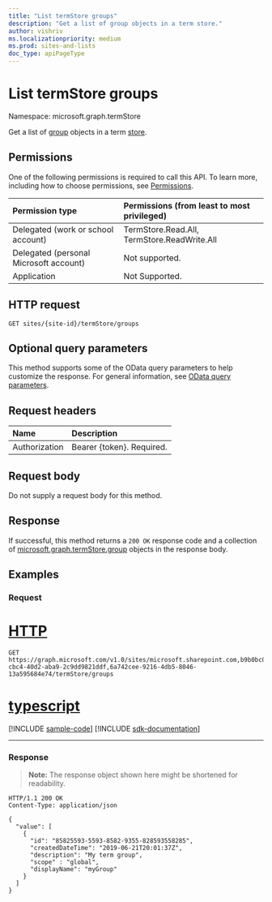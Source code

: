 ```yaml
---
title: "List termStore groups"
description: "Get a list of group objects in a term store."
author: vishriv
ms.localizationpriority: medium
ms.prod: sites-and-lists
doc_type: apiPageType
---
```


# List termStore groups
Namespace: microsoft.graph.termStore

Get a list of [group](../resources/termstore-group.md) objects in a term [store](../resources/termstore-store.md).

## Permissions
One of the following permissions is required to call this API. To learn more, including how to choose permissions, see [Permissions](/graph/permissions-reference).

|Permission type|Permissions (from least to most privileged)|
|:---|:---|
|Delegated (work or school account) | TermStore.Read.All, TermStore.ReadWrite.All |
|Delegated (personal Microsoft account) | Not supported.    |
|Application | Not Supported. |

## HTTP request

<!-- {
  "blockType": "ignored"
}
-->

``` http
GET sites/{site-id}/termStore/groups
```

## Optional query parameters
This method supports some of the OData query parameters to help customize the response. For general information, see [OData query parameters](/graph/query-parameters).

## Request headers
|Name|Description|
|:---|:---|
|Authorization|Bearer {token}. Required.|

## Request body
Do not supply a request body for this method.

## Response

If successful, this method returns a `200 OK` response code and a collection of [microsoft.graph.termStore.group](../resources/termstore-group.md) objects in the response body.

## Examples

### Request


# [HTTP](#tab/http)
<!-- {
  "blockType": "request",
  "name": "get_group_2"
}
-->

``` http
GET https://graph.microsoft.com/v1.0/sites/microsoft.sharepoint.com,b9b0bc03-cbc4-40d2-aba9-2c9dd9821ddf,6a742cee-9216-4db5-8046-13a595684e74/termStore/groups
```

# [typescript](#tab/typescript)
[!INCLUDE [sample-code](../includes/snippets/typescript/get-group-2-typescript-snippets.md)]
[!INCLUDE [sdk-documentation](../includes/snippets/snippets-sdk-documentation-link.md)]

---


### Response
>**Note:** The response object shown here might be shortened for readability.
<!-- {
  "blockType": "response",
  "truncated": true,
  "@odata.type": "microsoft.graph.termStore.group",
  "isCollection": true
} -->

``` http
HTTP/1.1 200 OK
Content-Type: application/json

{
  "value": [
    {
      "id": "85825593-5593-8582-9355-828593558285",
      "createdDateTime": "2019-06-21T20:01:37Z",
      "description": "My term group",
      "scope" : "global",
      "displayName": "myGroup"  
    }
  ]
}
```

<!--
{
  "type": "#page.annotation",
  "description": "Get termGroup entity in termStore",
  "keywords": "term,termStore",
  "section": "documentation",
  "tocPath": "termStore/List termGroups",
  "suppressions": [
  ]
}
-->



